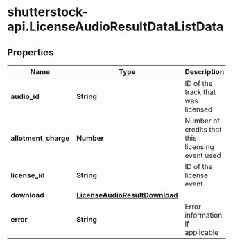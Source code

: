 # shutterstock-api.LicenseAudioResultDataListData

## Properties
Name | Type | Description | Notes
------------ | ------------- | ------------- | -------------
**audio_id** | **String** | ID of the track that was licensed | 
**allotment_charge** | **Number** | Number of credits that this licensing event used | [optional] 
**license_id** | **String** | ID of the license event | [optional] 
**download** | [**LicenseAudioResultDownload**](LicenseAudioResultDownload.md) |  | [optional] 
**error** | **String** | Error information if applicable | [optional] 


